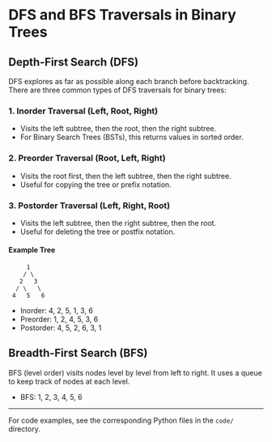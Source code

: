 # DFS and BFS Traversals in Binary Trees

## Depth-First Search (DFS)
DFS explores as far as possible along each branch before backtracking. There are three common types of DFS traversals for binary trees:

### 1. Inorder Traversal (Left, Root, Right)
- Visits the left subtree, then the root, then the right subtree.
- For Binary Search Trees (BSTs), this returns values in sorted order.

### 2. Preorder Traversal (Root, Left, Right)
- Visits the root first, then the left subtree, then the right subtree.
- Useful for copying the tree or prefix notation.

### 3. Postorder Traversal (Left, Right, Root)
- Visits the left subtree, then the right subtree, then the root.
- Useful for deleting the tree or postfix notation.

#### Example Tree
```
     1
    / \
   2   3
  / \   \
 4   5   6
```
- Inorder:   4, 2, 5, 1, 3, 6
- Preorder:  1, 2, 4, 5, 3, 6
- Postorder: 4, 5, 2, 6, 3, 1

## Breadth-First Search (BFS)
BFS (level order) visits nodes level by level from left to right. It uses a queue to keep track of nodes at each level.

- BFS: 1, 2, 3, 4, 5, 6

---
For code examples, see the corresponding Python files in the `code/` directory.
